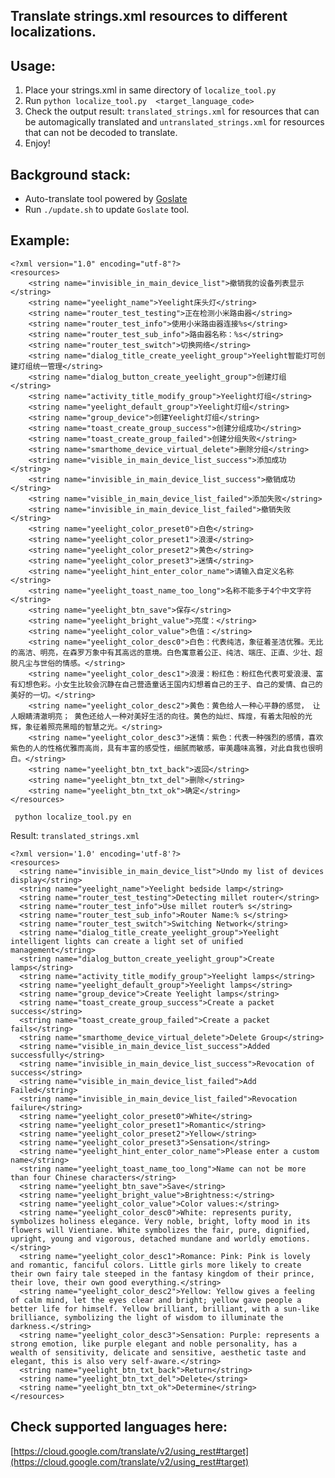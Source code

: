 ## Translate strings.xml resources to different localizations.

## Usage:
1. Place your strings.xml in same directory of `localize_tool.py`
2. Run 
   ```python localize_tool.py  <target_language_code>```
3. Check the output result: `translated_strings.xml` for resources that can be automagically translated and `untranslated_strings.xml` for resources that can not be decoded to translate.
4. Enjoy!

## Background stack:
 - Auto-translate tool powered by [Goslate](https://pypi.python.org/pypi/goslate)
 - Run `./update.sh` to update `Goslate` tool.


## Example: 
```
<?xml version="1.0" encoding="utf-8"?>
<resources>
    <string name="invisible_in_main_device_list">撤销我的设备列表显示</string>
    <string name="yeelight_name">Yeelight床头灯</string>
    <string name="router_test_testing">正在检测小米路由器</string>
    <string name="router_test_info">使用小米路由器连接%s</string>
    <string name="router_test_sub_info">路由器名称：%s</string>
    <string name="router_test_switch">切换网络</string>
    <string name="dialog_title_create_yeelight_group">Yeelight智能灯可创建灯组统一管理</string>
    <string name="dialog_button_create_yeelight_group">创建灯组</string>
    <string name="activity_title_modify_group">Yeelight灯组</string>
    <string name="yeelight_default_group">Yeelight灯组</string>
    <string name="group_device">创建Yeelight灯组</string>
    <string name="toast_create_group_success">创建分组成功</string>
    <string name="toast_create_group_failed">创建分组失败</string>
    <string name="smarthome_device_virtual_delete">删除分组</string>
    <string name="visible_in_main_device_list_success">添加成功</string>
    <string name="invisible_in_main_device_list_success">撤销成功</string>
    <string name="visible_in_main_device_list_failed">添加失败</string>
    <string name="invisible_in_main_device_list_failed">撤销失败</string>
    <string name="yeelight_color_preset0">白色</string>
    <string name="yeelight_color_preset1">浪漫</string>
    <string name="yeelight_color_preset2">黄色</string>
    <string name="yeelight_color_preset3">迷情</string>
    <string name="yeelight_hint_enter_color_name">请输入自定义名称</string>
    <string name="yeelight_toast_name_too_long">名称不能多于4个中文字符</string>
    <string name="yeelight_btn_save">保存</string>
    <string name="yeelight_bright_value">亮度：</string>
    <string name="yeelight_color_value">色值：</string>
    <string name="yeelight_color_desc0">白色：代表纯洁，象征着圣洁优雅。无比的高洁、明亮，在森罗万象中有其高远的意境。白色寓意着公正、纯洁、端庄、正直、少壮、超脱凡尘与世俗的情感。</string>
    <string name="yeelight_color_desc1">浪漫：粉红色：粉红色代表可爱浪漫、富有幻想色彩。小女生比较会沉静在自己营造童话王国内幻想着自己的王子、自己的爱情、自己的美好的一切。</string>
    <string name="yeelight_color_desc2">黄色：黄色给人一种心平静的感觉， 让人眼睛清澈明亮； 黄色还给人一种对美好生活的向往。黄色的灿烂、辉煌，有着太阳般的光辉，象征着照亮黑暗的智慧之光。</string>
    <string name="yeelight_color_desc3">迷情：紫色：代表一种强烈的感情，喜欢紫色的人的性格优雅而高尚，具有丰富的感受性，细腻而敏感，审美趣味高雅，对此自我也很明白。</string>
    <string name="yeelight_btn_txt_back">返回</string>
    <string name="yeelight_btn_txt_del">删除</string>
    <string name="yeelight_btn_txt_ok">确定</string>
</resources>
```
 ``` python localize_tool.py en```
 
 Result: `translated_strings.xml`
 ```
 <?xml version='1.0' encoding='utf-8'?>
<resources>
   <string name="invisible_in_main_device_list">Undo my list of devices display</string>
   <string name="yeelight_name">Yeelight bedside lamp</string>
   <string name="router_test_testing">Detecting millet router</string>
   <string name="router_test_info">Use millet router% s</string>
   <string name="router_test_sub_info">Router Name:% s</string>
   <string name="router_test_switch">Switching Network</string>
   <string name="dialog_title_create_yeelight_group">Yeelight intelligent lights can create a light set of unified management</string>
   <string name="dialog_button_create_yeelight_group">Create lamps</string>
   <string name="activity_title_modify_group">Yeelight lamps</string>
   <string name="yeelight_default_group">Yeelight lamps</string>
   <string name="group_device">Create Yeelight lamps</string>
   <string name="toast_create_group_success">Create a packet success</string>
   <string name="toast_create_group_failed">Create a packet fails</string>
   <string name="smarthome_device_virtual_delete">Delete Group</string>
   <string name="visible_in_main_device_list_success">Added successfully</string>
   <string name="invisible_in_main_device_list_success">Revocation of success</string>
   <string name="visible_in_main_device_list_failed">Add Failed</string>
   <string name="invisible_in_main_device_list_failed">Revocation failure</string>
   <string name="yeelight_color_preset0">White</string>
   <string name="yeelight_color_preset1">Romantic</string>
   <string name="yeelight_color_preset2">Yellow</string>
   <string name="yeelight_color_preset3">Sensation</string>
   <string name="yeelight_hint_enter_color_name">Please enter a custom name</string>
   <string name="yeelight_toast_name_too_long">Name can not be more than four Chinese characters</string>
   <string name="yeelight_btn_save">Save</string>
   <string name="yeelight_bright_value">Brightness:</string>
   <string name="yeelight_color_value">Color values:</string>
   <string name="yeelight_color_desc0">White: represents purity, symbolizes holiness elegance. Very noble, bright, lofty mood in its flowers will Vientiane. White symbolizes the fair, pure, dignified, upright, young and vigorous, detached mundane and worldly emotions.</string>
   <string name="yeelight_color_desc1">Romance: Pink: Pink is lovely and romantic, fanciful colors. Little girls more likely to create their own fairy tale steeped in the fantasy kingdom of their prince, their love, their own good everything.</string>
   <string name="yeelight_color_desc2">Yellow: Yellow gives a feeling of calm mind, let the eyes clear and bright; yellow gave people a better life for himself. Yellow brilliant, brilliant, with a sun-like brilliance, symbolizing the light of wisdom to illuminate the darkness.</string>
   <string name="yeelight_color_desc3">Sensation: Purple: represents a strong emotion, like purple elegant and noble personality, has a wealth of sensitivity, delicate and sensitive, aesthetic taste and elegant, this is also very self-aware.</string>
   <string name="yeelight_btn_txt_back">Return</string>
   <string name="yeelight_btn_txt_del">Delete</string>
   <string name="yeelight_btn_txt_ok">Determine</string>
</resources>
 ```
 
## Check supported languages here:
[https://cloud.google.com/translate/v2/using_rest#target](https://cloud.google.com/translate/v2/using_rest#target)